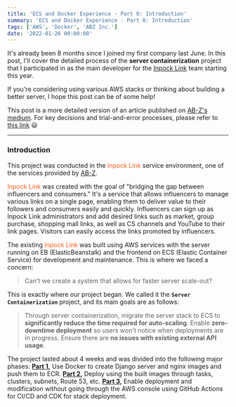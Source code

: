```yaml
---
title: 'ECS and Docker Experience - Part 0: Introduction'
summary: 'ECS and Docker Experience - Part 0: Introduction'
tags: ['AWS', 'Docker', 'ABZ Inc.']
date: '2022-01-26 00:00:00'
---
```


It's already been 8 months since I joined my first company last June.
In this post, I'll cover the detailed process of the **server containerization** project that I participated in as the main developer for the [Inpock Link](https://link.inpock.co.kr/) team starting this year.

If you're considering using various AWS stacks or thinking about building a better server, I hope this post can be of some help!

This post is a more detailed version of an article published on [AB-Z's medium](https://medium.com/ab-z). For key decisions and trial-and-error processes, please refer to [this link](https://medium.com/ab-z/%EA%B8%89%EA%B2%A9%ED%95%98%EA%B2%8C-%EC%A6%9D%EA%B0%80%ED%95%98%EB%8A%94-%ED%8A%B8%EB%9E%98%ED%94%BD-%EC%96%B4%EB%96%BB%EA%B2%8C-%EB%8C%80%EB%B9%84%ED%95%A0%EA%B9%8C-d92f2fbf2130) 😃

***

### Introduction

This project was conducted in the <span style="color:#ff5b1a">Inpock Link</span> service environment, one of the services provided by [AB-Z](https://www.notion.so/inpock/ABZ-8ecc728639d94704b7b25ef8e770b117).

<span style="color:#ff5b1a">Inpock Link</span> was created with the goal of "bridging the gap between influencers and consumers." It's a service that allows influencers to manage various links on a single page, enabling them to deliver value to their followers and consumers easily and quickly. Influencers can sign up as Inpock Link administrators and add desired links such as market, group purchase, shopping mall links, as well as CS channels and YouTube to their link pages. Visitors can easily access the links promoted by influencers.

The existing <span style="color:#ff5b1a">Inpock Link</span> was built using AWS services with the server running on EB (ElasticBeanstalk) and the frontend on ECS (Elastic Container Service) for development and maintenance. This is where we faced a concern:

> Can't we create a system that allows for faster server scale-out?

This is exactly where our project began.
We called it the **`Server Containerization`** project, and its main goals are as follows:

> Through server containerization, migrate the server stack to ECS to **significantly reduce the time required for auto-scaling**.
Enable **zero-downtime deployment** so users won't notice when deployments are in progress.
Ensure there are **no issues with existing external API usage**.

The project lasted about 4 weeks and was divided into the following major phases:
**[Part 1](https://hakjae.dev/posts/use-ecs-with-docker-part-1),** Use Docker to create Django server and nginx images and push them to ECR.
**[Part 2](https://hakjae.dev/posts/use-ecs-with-docker-part-2),** Deploy using the built images through tasks, clusters, subnets, Route 53, etc.
**[Part 3](https://hakjae.dev/posts/use-ecs-with-docker-part-3),** Enable deployment and modification without going through the AWS console using GitHub Actions for CI/CD and CDK for stack deployment.